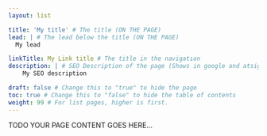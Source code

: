 ```yaml
---
layout: list

title: 'My title' # The title (ON THE PAGE)
lead: | # The lead below the title (ON THE PAGE)
  My lead

linkTitle: My Link title # The title in the navigation
description: | # SEO Description of the page (Shows in google and atsign.dev search)
    My SEO description

draft: false # Change this to "true" to hide the page
toc: true # Change this to "false" to hide the table of contents
weight: 99 # For list pages, higher is first.
---
```


TODO YOUR PAGE CONTENT GOES HERE...